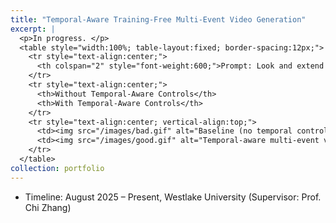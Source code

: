 ```yaml
---
title: "Temporal-Aware Training-Free Multi-Event Video Generation"
excerpt: |
  <p>In progress. </p>
  <table style="width:100%; table-layout:fixed; border-spacing:12px;">
    <tr style="text-align:center;">
      <th colspan="2" style="font-weight:600;">Prompt: Look and extend arms (up → to the side → down)</th>
    </tr>
    <tr style="text-align:center;">
      <th>Without Temporal-Aware Controls</th>
      <th>With Temporal-Aware Controls</th>
    </tr>
    <tr style="text-align:center; vertical-align:top;">
      <td><img src="/images/bad.gif" alt="Baseline (no temporal control)" style="width:90%; max-width:420px; height:auto;"></td>
      <td><img src="/images/good.gif" alt="Temporal-aware multi-event video" style="width:90%; max-width:420px; height:auto;"></td>
    </tr>
  </table>
collection: portfolio
---
```


- Timeline: August 2025 – Present, Westlake University (Supervisor: Prof. Chi Zhang)


